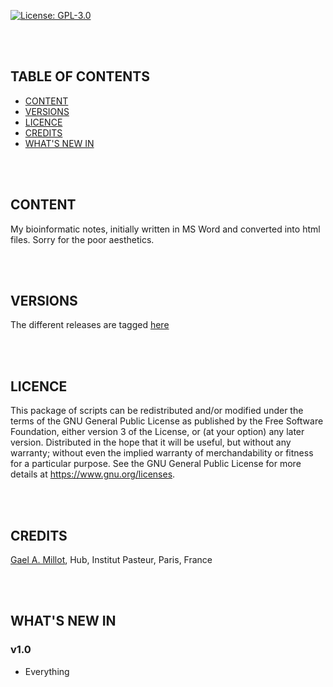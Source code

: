 
[![License: GPL-3.0](https://img.shields.io/badge/licence-GPL%20(%3E%3D3)-green?style=plastic)](https://www.gnu.org/licenses)

<br /><br />
## TABLE OF CONTENTS

   - [CONTENT](#content)
   - [VERSIONS](#versions)
   - [LICENCE](#licence)
   - [CREDITS](#credits)
   - [WHAT'S NEW IN](#what's-new-in)



<br /><br />
## CONTENT

My bioinformatic notes, initially written in MS Word and converted into html files.
Sorry for the poor aesthetics.


<br /><br />
## VERSIONS


The different releases are tagged [here](https://github.com/gael-millot/protocols/tags)

<br /><br />
## LICENCE


This package of scripts can be redistributed and/or modified under the terms of the GNU General Public License as published by the Free Software Foundation, either version 3 of the License, or (at your option) any later version.
Distributed in the hope that it will be useful, but without any warranty; without even the implied warranty of merchandability or fitness for a particular purpose.
See the GNU General Public License for more details at https://www.gnu.org/licenses.


<br /><br />
## CREDITS

[Gael A. Millot](https://github.com/gael-millot), Hub, Institut Pasteur, Paris, France


<br /><br />
## WHAT'S NEW IN

### v1.0

- Everything


